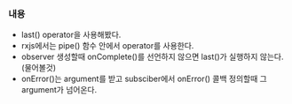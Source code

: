 ### 내용

- last() operator을 사용해봤다.
- rxjs에서는 pipe() 함수 안에서 operator를 사용한다.
- observer 생성할때 onComplete()를 선언하지 않으면 last()가 실행하지 않는다.(물어볼것)
- onError()는 argument를 받고 subsciber에서 onError() 콜백 정의할때 그 argument가 넘어온다.
